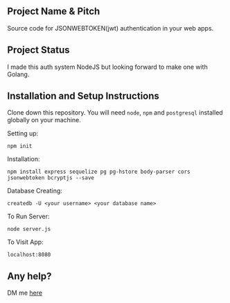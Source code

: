 ## Project Name & Pitch

Source code for JSONWEBTOKEN(jwt) authentication in your web apps.

## Project Status

I made this auth system NodeJS but looking forward to make one with Golang.

## Installation and Setup Instructions

Clone down this repository. You will need `node`, `npm` and `postgresql` installed globally on your machine.

Setting up:

`npm init`

Installation:

`npm install express sequelize pg pg-hstore body-parser cors jsonwebtoken bcryptjs --save`

Database Creating:

`createdb -U <your username> <your database name>`

To Run Server:

`node server.js`

To Visit App:

`localhost:8080`

## Any help?

DM me [here](https://twitter.com/ZohebKh03784087)
